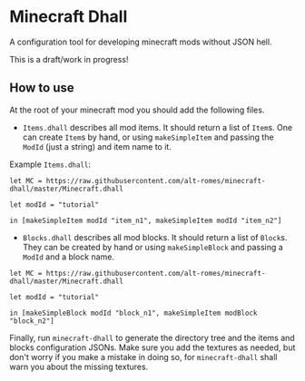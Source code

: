 Minecraft Dhall
===

A configuration tool for developing minecraft mods without JSON hell.

This is a draft/work in progress!

## How to use

At the root of your minecraft mod you should add the following files.

* `Items.dhall` describes all mod items. It should return a list of `Item`s. One
    can create `Item`s by hand, or using `makeSimpleItem` and passing the
    `ModId` (just a string) and item name to it.

Example `Items.dhall`:
```dhall
let MC = https://raw.githubusercontent.com/alt-romes/minecraft-dhall/master/Minecraft.dhall

let modId = "tutorial"

in [makeSimpleItem modId "item_n1", makeSimpleItem modId "item_n2"]
```

* `Blocks.dhall` describes all mod blocks. It should return a list of `Block`s.
    They can be created by hand or using `makeSimpleBlock` and passing a `ModId`
    and a block name.
```dhall
let MC = https://raw.githubusercontent.com/alt-romes/minecraft-dhall/master/Minecraft.dhall

let modId = "tutorial"

in [makeSimpleBlock modId "block_n1", makeSimpleItem modBlock "block_n2"]
```

Finally, run `minecraft-dhall` to generate the directory tree and the items and
blocks configuration JSONs. Make sure you add the textures as needed, but don't
worry if you make a mistake in doing so, for `minecraft-dhall` shall warn you
about the missing textures.
